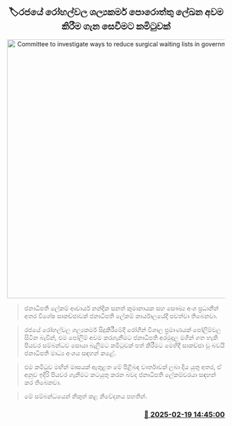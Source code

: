 <p align='center'><b><h2 align='center' title='Committee to investigate ways to reduce surgical waiting lists in government hospitals'>🏷රජයේ රෝහල්වල ශල්‍යකර්ම පොරොත්තු ලේඛන අවම කිරීම ගැන සෙවීමට කමිටුවක්</h2></b></p>
<p align='center'><img src='https://helakuru.sgp1.cdn.digitaloceanspaces.com/esana/images/lib/hospital-pmd.jpg' width='600' alt='Committee to investigate ways to reduce surgical waiting lists in government hospitals'></p>

> ජනාධිපති ලේකම් ආචාර්ය නන්දික සනත් කුමානායක සහ සෞඛ්‍ය අංශ ප්‍රධානීන් අතර විශේෂ සාකච්ඡාවක් ජනාධිපති ලේකම් කාර්යාලයේදී පවත්වා තිබෙනවා.

> රජයේ රෝහල්වල ශල්‍යකර්ම සිදුකිරීමේදී රෝගීන් විශාල ප්‍රමාණයක් පෝලිම්වල සිටින බැවින්, එම පෝලිම් අවම කරගැනීමට ජනාධිපති අරමුදල මගින් ගත හැකි පියවර සම්බන්ධව සොයා බැලීමට කමිටුවක් පත් කිරීමට මෙහිදී සාකච්ඡා වූ බවයි ජනාධිපති මාධ්‍ය අංශය සඳහන් කළේ.

> එම කමිටුව මඟින් මාසයක් ඇතුළත මේ පිළිබඳ වාර්තාවක් ලබා දිය යුතු අතර, ඒ අනුව ඉදිරි පියවර ගැනීමට කටයුතු කරන බවද ජනාධිපති ලේකම්වරයා සඳහන් කර තිබෙනවා.

> මේ සම්බන්ධයෙන් නිකුත් කළ නිවේදනය පහතින්. 



<h3 align='right'><a href='https://www.helakuru.lk/esana/p/107621/'>📅 2025-02-19 14:45:00</a></h3>
